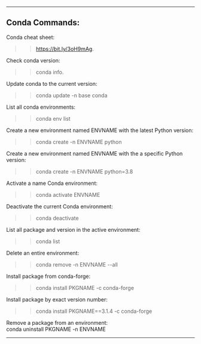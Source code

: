----
## Conda Commands:

Conda cheat sheet: 
>>https://bit.ly/3oH9mAg.

Check conda version:  
>>conda info.

Update conda to the current version:  
>>conda update -n base conda

List all conda environments: 
>>conda env list

Create a new environment named ENVNAME with the latest Python version:  
>>conda create -n ENVNAME python

Create a new environment named ENVNAME with the a specific Python version:  
>>conda create -n ENVNAME python=3.8

Activate a name Conda environment: 
>>conda activate ENVNAME

Deactivate the current Conda environment: 
>>conda deactivate

List all package and version in the active environment:  
>>conda list

Delete an entire environment: 
>>conda remove -n ENVNAME --all

Install package from conda-forge:  
>>conda install PKGNAME -c conda-forge

Install package  by exact version number:  
>>    conda install PKGNAME==3.1.4 -c conda-forge

Remove a package from an environment:  
    conda uninstall PKGNAME -n ENVNAME

----